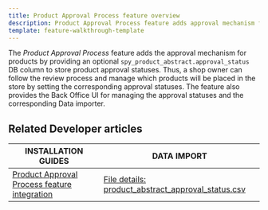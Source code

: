 ```yaml
---
title: Product Approval Process feature overview
description: Product Approval Process feature adds approval mechanism for products.
template: feature-walkthrough-template
---
```


The *Product Approval Process* feature adds the approval mechanism for products by providing an optional `spy_product_abstract.approval_status` DB column to store product approval statuses. Thus, a shop owner can follow the review process and manage which products will be placed in the store by setting the corresponding approval statuses. The feature also provides the Back Office UI for managing the approval statuses and the corresponding Data importer.

## Related Developer articles

|INSTALLATION GUIDES  | DATA IMPORT |
|---------|---------|
| [Product Approval Process feature integration](/docs/pbc/all/product-information-management/{{page.version}}/install-and-upgrade/install-features/install-the-product-approval-process-feature.html) | [File details: product_abstract_approval_status.csv](docs/pbc/all/product-information-management/{{page.version}}/import-and-export-data/products-data-import/file-details-product-abstract-approval-status.csv.html)  |
